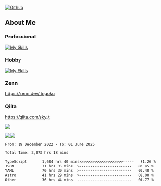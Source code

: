 [![Github](https://img.shields.io/github/followers/skyt-a?label=Follow&style=social)](https://github.com/skyt-a)

## About Me
### Professional
[![My Skills](https://skillicons.dev/icons?i=react,ts,js,nodejs,java,graphql,firebase,githubactions&theme=light)](https://skillicons.dev)
### Hobby
[![My Skills](https://skillicons.dev/icons?i=unity,rust,py&theme=light)](https://skillicons.dev)

### Zenn
https://zenn.dev/ringoku
### Qiita
https://qiita.com/sky_t


![](https://github-profile-summary-cards.vercel.app/api/cards/profile-details?username=skyt-a&theme=default)

![](https://github-profile-summary-cards.vercel.app/api/cards/repos-per-language?username=skyt-a&theme=default)![](https://github-profile-summary-cards.vercel.app/api/cards/stats?username=RinGoku&theme=default)

<!--START_SECTION:waka-->

```txt
From: 19 December 2022 - To: 01 June 2025

Total Time: 2,073 hrs 18 mins

TypeScript       1,684 hrs 40 mins>>>>>>>>>>>>>>>>>>>>-----   81.26 %
JSON             71 hrs 35 mins  >------------------------   03.45 %
YAML             70 hrs 30 mins  >------------------------   03.40 %
Astro            41 hrs 29 mins  >------------------------   02.00 %
Other            36 hrs 44 mins  -------------------------   01.77 %
```

<!--END_SECTION:waka-->

